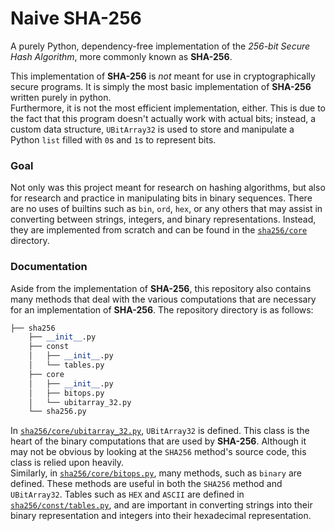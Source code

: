 # Naive SHA-256

A purely Python, dependency-free implementation of the *256-bit Secure Hash Algorithm*, more commonly known as **SHA-256**. 

This implementation of **SHA-256** is *not* meant for use in cryptographically secure programs. It is simply the most basic implementation of **SHA-256** written purely in python.<br>
Furthermore, it is not the most efficient implementation, either. This is due to the fact that this program doesn't actually work with actual bits; instead, a custom data structure, `UBitArray32` is used to store and manipulate a Python `list` filled with `0`s and `1`s to represent bits.


### Goal

Not only was this project meant for research on hashing algorithms, but also for research and practice in manipulating bits in binary sequences. There are no uses of builtins such as `bin`, `ord`, `hex`, or any others that may assist in converting between strings, integers, and binary representations. Instead, they are implemented from scratch and can be found in the [`sha256/core`](https://github.com/greysonDEV/SHA-256/tree/main/sha256/core) directory.


### Documentation

Aside from the implementation of **SHA-256**, this repository also contains many methods that deal with the various computations that are necessary for an implementation of **SHA-256**. The repository directory is as follows:
```python
├── sha256
    ├── __init__.py
    ├── const
    │   ├── __init__.py
    │   └── tables.py
    ├── core
    │   ├── __init__.py
    │   ├── bitops.py
    │   └── ubitarray_32.py
    └── sha256.py
```
In [`sha256/core/ubitarray_32.py`](https://github.com/greysonDEV/SHA-256/blob/main/sha256/core/ubitarray_32.py), `UBitArray32` is defined. This class is the heart of the binary computations that are used by **SHA-256**. Although it may not be obvious by looking at the `SHA256` method's source code, this class is relied upon heavily.\
Similarly, in [`sha256/core/bitops.py`](https://github.com/greysonDEV/SHA-256/blob/main/sha256/core/bitops.py), many methods, such as `binary` are defined. These methods are useful in both the `SHA256` method and `UBitArray32`. Tables such as `HEX` and `ASCII` are defined in [`sha256/const/tables.py`](https://github.com/greysonDEV/SHA-256/blob/main/sha256/const/tables.py), and are important in converting strings into their binary representation and integers into their hexadecimal representation.
